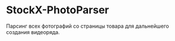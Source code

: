 # StockX-PhotoParser

Парсинг всех фотографий со страницы товара для дальнейшего создания видеоряда.
